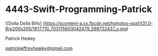 # 4443-Swift-Programming-Patrick
![Dolla Dolla Bills] (https://scontent-a.xx.fbcdn.net/hphotos-xpa1/t31.0-8/p200x200/1617710_703115603042479_598732437_o.jpg)

Patrick Healey

patrickjeffreyhealey@gmail.com
